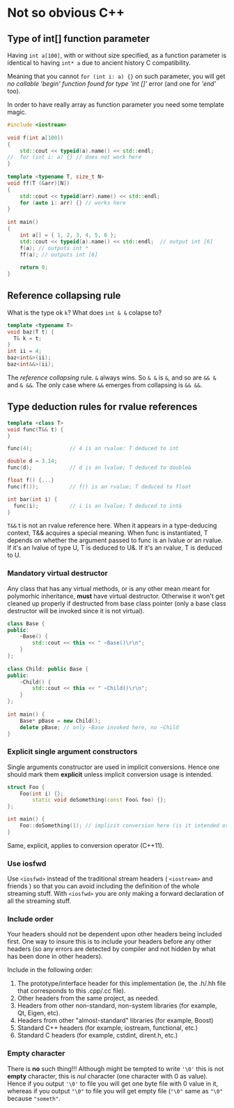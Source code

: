 # Not so obvious C++

## Type of int[] function parameter

Having `int a[100]`, with or without size specified, as a function parameter is identical to having `int* a` due to ancient history C compatibility.

Meaning that you cannot `for (int i: a) {}` on such parameter, you will get _no callable 'begin' function found for type 'int []'_ error (and one for _'end'_ too).

In order to have really array as function parameter you need some template magic.

```cpp
#include <iostream>
 
void f(int a[100]) 
{
	std::cout << typeid(a).name() << std::endl;
//	for (int i: a) {} // does not work here
}
 
template <typename T, size_t N>
void ff(T (&arr)[N])
{
	std::cout << typeid(arr).name() << std::endl;
	for (auto i: arr) {} // works here
}
 
int main()
{
	int a[] = { 1, 2, 3, 4, 5, 6 };
	std::cout << typeid(a).name() << std::endl;  // output int [6]
	f(a); // outputs int *
	ff(a); // outputs int [6]
 
	return 0;
}
```

## Reference collapsing rule

What is the type ok `k`? What does `int & &` colapse to?
```cpp
template <typename T>
void baz(T t) {
  T& k = t;
}
int ii = 4;
baz<int&>(ii);
baz<int&&>(ii);
```

The _reference collapsing_ rule. `&` always wins. So `& &` is `&`, and so are `&& &` and `& &&`. The only case where `&&` emerges from collapsing is `&& &&`.

## Type deduction rules for rvalue references

```cpp
template <class T>
void func(T&& t) {
}

func(4);            // 4 is an rvalue: T deduced to int

double d = 3.14;
func(d);            // d is an lvalue; T deduced to double&

float f() {...}
func(f());          // f() is an rvalue; T deduced to float

int bar(int i) {
  func(i);          // i is an lvalue; T deduced to int&
}
```
`T&&` t is not an rvalue reference here. When it appears in a type-deducing context, T&& acquires a special meaning. When func is instantiated, T depends on whether the argument passed to func is an lvalue or an rvalue. If it's an lvalue of type U, T is deduced to U&. If it's an rvalue, T is deduced to U.

### Mandatory virtual destructor
Any class that has any virtual methods, or is any other mean meant for polymorhic inheritance, **must** have virtual destructor. Otherwise it won't get cleaned up properly if destructed from base class pointer (only a base class destructor will be invoked since it is not virtual).

```cpp
class Base {
public:
	~Base() {
		std::cout << this << " ~Base()\r\n";
	}
};
 
class Child: public Base {
public:
	~Child() {
		std::cout << this << " ~Child()\r\n";
	}
};
 
int main() {
	Base* pBase = new Child();
	delete pBase; // only ~Base invoked here, no ~Child
}
```

### Explicit single argument constructors

Single arguments constructor are used in implicit conversions. Hence one should mark them **explicit** unless implicit conversion usage is intended.

```cpp
struct Foo {
	Foo(int i) {};
		static void doSomething(const Foo& foo) {};
};

int main() {
	Foo::doSomething(1); // implicit conversion here (is it intended or side-effect)?
}
```

Same, explicit, applies to conversion operator (C++11).

### Use iosfwd

Use `<iosfwd>` instead of the traditional stream headers ( `<iostream>` and friends ) so that you can avoid including the definition of the whole streaming stuff. With `<iosfwd>` you are only making a forward declaration of all the streaming stuff.

### Include order

Your headers should not be dependent upon other headers being included first. One way to insure this is to include your headers before any other headers (so any errors are detected by compiler and not hidden by what has been done in other headers).

Include in the following order:

1.  The prototype/interface header for this implementation (ie, the .h/.hh file that corresponds to this .cpp/.cc file).
2.  Other headers from the same project, as needed.
3.  Headers from other non-standard, non-system libraries (for example, Qt, Eigen, etc).
4.  Headers from other "almost-standard" libraries (for example, Boost)
5.  Standard C++ headers (for example, iostream, functional, etc.)
6.  Standard C headers (for example, cstdint, dirent.h, etc.)

### Empty character

There is **no** such thing!!! Although might be tempted to write `'\0'` this is not **empty** character, this is *nul* character (one character with 0 as value).
Hence if you output `'\0'` to file you will get one byte file with 0 value in it, whereas if you output `"\0"` to file you will get empty file (`"\0"` same as `"\0"` because `"someth"`.

<!--stackedit_data:
eyJoaXN0b3J5IjpbNTQwNjY2NDgxLC01NDAzMTkzMzQsMTkzOD
c0OTQ2OCw2MjQxMjk0NjksMTQ5NzM5NTkzOCwtMTc1MDExNzE2
MywtMTgyMDc0OTAyOCwtMTMyNzkwODA4LC0xMzU3MjY2OTY1LC
0xNjEzNTcyMDI2XX0=
-->
